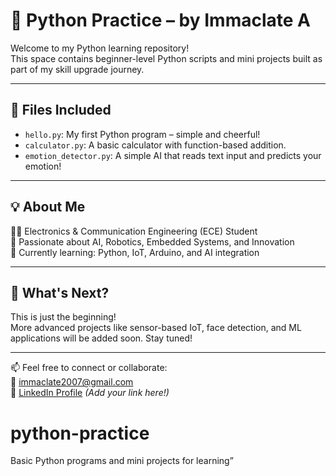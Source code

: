 # 🐍 Python Practice – by Immaclate A

Welcome to my Python learning repository!  
This space contains beginner-level Python scripts and mini projects built as part of my skill upgrade journey.

---

## 📁 Files Included

- `hello.py`: My first Python program – simple and cheerful!
- `calculator.py`: A basic calculator with function-based addition.
- `emotion_detector.py`: A simple AI that reads text input and predicts your emotion!

---

## 💡 About Me

👩‍🎓 Electronics & Communication Engineering (ECE) Student  
🎯 Passionate about AI, Robotics, Embedded Systems, and Innovation  
🌱 Currently learning: Python, IoT, Arduino, and AI integration

---

## 🚀 What's Next?

This is just the beginning!  
More advanced projects like sensor-based IoT, face detection, and ML applications will be added soon. Stay tuned!

---

📫 Feel free to connect or collaborate:  
📧 immaclate2007@gmail.com  
🔗 [LinkedIn Profile](#) *(Add your link here!)*
# python-practice
Basic Python programs and mini projects for learning”
